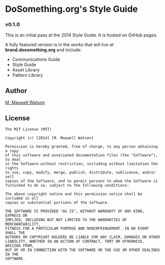 # DoSomething.org's Style Guide
### v0.1.0
This is an initial pass at the 2014 Style Guide. It is hosted on GitHub pages.

A fully featured version is in the works that will live at **brand.dosomething.org** and include:
- Communications Guide
- Style Guide
- Asset Library
- Pattern Library

## Author
[M. Maxwell Watson](http://mmwtsn.com/)

## License
```
The MIT License (MIT)

Copyright (c) [2014] [M. Maxwell Watson]

Permission is hereby granted, free of charge, to any person obtaining a copy
of this software and associated documentation files (the "Software"), to deal
in the Software without restriction, including without limitation the rights
to use, copy, modify, merge, publish, distribute, sublicense, and/or sell
copies of the Software, and to permit persons to whom the Software is
furnished to do so, subject to the following conditions:

The above copyright notice and this permission notice shall be included in all
copies or substantial portions of the Software.

THE SOFTWARE IS PROVIDED "AS IS", WITHOUT WARRANTY OF ANY KIND, EXPRESS OR
IMPLIED, INCLUDING BUT NOT LIMITED TO THE WARRANTIES OF MERCHANTABILITY,
FITNESS FOR A PARTICULAR PURPOSE AND NONINFRINGEMENT. IN NO EVENT SHALL THE
AUTHORS OR COPYRIGHT HOLDERS BE LIABLE FOR ANY CLAIM, DAMAGES OR OTHER
LIABILITY, WHETHER IN AN ACTION OF CONTRACT, TORT OR OTHERWISE, ARISING FROM,
OUT OF OR IN CONNECTION WITH THE SOFTWARE OR THE USE OR OTHER DEALINGS IN THE
SOFTWARE.
```

